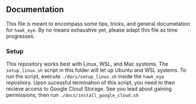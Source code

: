 ## Documentation
This file is meant to encompass some tips, tricks, and general documetation for `hawk_eye`.
By no means exhaustive yet, please adapt this file as time progresses.

### Setup
This repository works best with Linux, WSL, and Mac systems.
The `setup_linux.sh` script in this folder will let up Ubuntu and WSL systems.
To run the script, execute `./docs/setup_linux.sh` inside the `hawk_eye` repository.
Upon sucessful termination of this script, you need to then recieve access to
Google Cloud Storage. See you lead about gaining permissions, then run
`./docs/install_google_cloud.sh`
